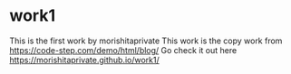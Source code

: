 # work1
This is the first work by morishitaprivate
This work is the copy work from https://code-step.com/demo/html/blog/
Go check it out here https://morishitaprivate.github.io/work1/
